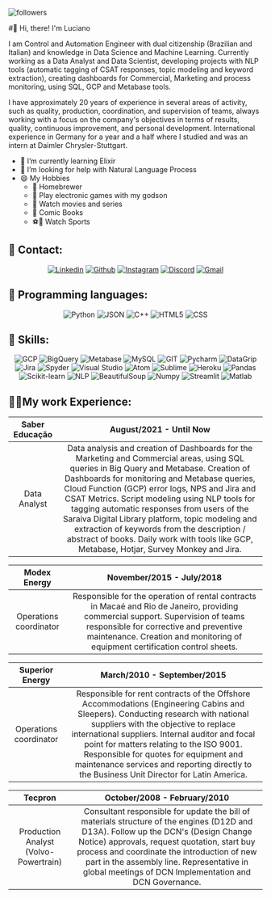 
![followers](https://img.shields.io/github/followers/lnpsiqueira?style=social)

#👋 Hi, there!  I'm Luciano 

I am Control and Automation Engineer with dual citizenship (Brazilian and Italian) and knowledge in Data Science and 
Machine Learning. Currently working as a Data Analyst and Data Scientist, developing projects with NLP tools 
(automatic tagging of CSAT responses, topic modeling and keyword extraction), creating dashboards for Commercial, 
Marketing and process monitoring, using SQL, GCP and Metabase tools.

I have approximately 20 years of experience in several areas of activity, such as quality, production, coordination, 
and supervision of teams, always working with a focus on the company's objectives in terms of results, quality, 
continuous improvement, and personal development. International experience in Germany for a year and a half where I 
studied and was an intern at Daimler Chrysler-Stuttgart. 

- 🌱 I’m currently learning Elixir
- 🤔 I’m looking for help with Natural Language Process
- 😄 My Hobbies 
  - 🍻 Homebrewer
  - 👾 Play electronic games with my godson 
  - 🎥 Watch movies and series 
  - 📔 Comic Books
  - ⚽🏈 Watch Sports
  
## 📱 Contact:
<div align="center">
    <a href="https://www.linkedin.com/in/lucianonpsiqueira/" target="_blank">
        <img alt="Linkedin" src="https://img.shields.io/badge/LinkedIn-0077B5?style=for-the-badge&logo=linkedin&logoColor=white"/></a>
    <a href="https://github.com/lnpsiqueira" target="_blank">
        <img alt="Github" src="https://img.shields.io/badge/GitHub-100000?style=for-the-badge&logo=github&logoColor=white"/></a>
    <a href="https://www.instagram.com/herrsiqueira/" target="_blank">
        <img alt="Instagram" src="https://img.shields.io/badge/Instagram-E4405F?style=for-the-badge&logo=instagram&logoColor=white"/></a>
    <a href="https://discordapp.com/users/HerrSiqueira#0138/" target="_blank">
        <img alt="Discord" src="https://img.shields.io/badge/Discord-7289DA?style=for-the-badge&logo=discord&logoColor=white"/></a>
    <a href="mailto:lnpsiqueira@gmail.com" target="_blank">
        <img alt="Gmail" src="https://img.shields.io/badge/Mail-D14836?style=for-the-badge&logo=gmail&logoColor=white" /></a>
</div>

## 🚀 Programming languages:
<div align="center">
    <img alt="Python" src="https://img.shields.io/badge/python-%2314354C.svg?style=for-the-badge&logo=python&logoColor=white"/>
    <img alt="JSON" src="https://img.shields.io/badge/json-5E5C5C?style=for-the-badge&logo=json&logoColor=white"/>
    <img alt="C++" src="https://img.shields.io/badge/C%2B%2B-00599C?style=for-the-badge&logo=c%2B%2B&logoColor=white" />
    <img alt="HTML5" src="https://img.shields.io/badge/HTML5-E34F26?style=for-the-badge&logo=html5&logoColor=white"/>
    <img alt="CSS" src="https://img.shields.io/badge/CSS3-1572B6?style=for-the-badge&logo=css3&logoColor=white"/>
</div>

## 🔧 Skills:
<div align="center">
    <img alt="GCP" src="https://img.shields.io/badge/Google_Cloud-4285F4?style=for-the-badge&logo=google-cloud&logoColor=white"/>
    <img alt='BigQuery' src='https://img.shields.io/badge/BigQuery-100000?style=for-the-badge&logo=BigQuery&logoColor=white&labelColor=black&color=0C62ED'/>
    <img alt="Metabase" src="https://camo.githubusercontent.com/2f83c3ff3a1dbada0c73267e770057ca95a8b21269a26d5d5663f82bfd590954/68747470733a2f2f696d672e736869656c64732e696f2f7374617469632f76313f7374796c653d666f722d7468652d6261646765266d6573736167653d4d6574616261736526636f6c6f723d353039454533266c6f676f3d4d65746162617365266c6f676f436f6c6f723d464646464646266c6162656c3d"/>
    <img alt="MySQL" src="https://camo.githubusercontent.com/539a184961e9ab46a914b3a57718cd52f9a122ffb33a0bcaaa92484add20ba72/68747470733a2f2f696d672e736869656c64732e696f2f7374617469632f76313f7374796c653d666f722d7468652d6261646765266d6573736167653d4d7953514c26636f6c6f723d343437394131266c6f676f3d4d7953514c266c6f676f436f6c6f723d464646464646266c6162656c3d" />
    <img alt="GIT" src="https://camo.githubusercontent.com/42acc7ee3a18313a065e672e0835729edf3361dedb045d6c3cf8821fe30a1c2d/68747470733a2f2f696d672e736869656c64732e696f2f7374617469632f76313f7374796c653d666f722d7468652d6261646765266d6573736167653d47697426636f6c6f723d463035303332266c6f676f3d476974266c6f676f436f6c6f723d464646464646266c6162656c3d"/>
    <img alt="Pycharm" src="https://camo.githubusercontent.com/5d18d553cf0ef27b77cf1255045658a0c5595fdb8e3fff7695a902f8891e46ea/68747470733a2f2f696d672e736869656c64732e696f2f7374617469632f76313f7374796c653d666f722d7468652d6261646765266d6573736167653d5079436861726d26636f6c6f723d303030303030266c6f676f3d5079436861726d266c6f676f436f6c6f723d464646464646266c6162656c3d"/>
    <img alt="DataGrip" src="https://camo.githubusercontent.com/903368d15a5cf52b569a00d5e52a91988777f9cb1da3570da17a26741cf14225/68747470733a2f2f696d672e736869656c64732e696f2f7374617469632f76313f7374796c653d666f722d7468652d6261646765266d6573736167653d446174614772697026636f6c6f723d303030303030266c6f676f3d4461746147726970266c6f676f436f6c6f723d464646464646266c6162656c3d"/>
    <img alt="Jira" src="https://camo.githubusercontent.com/3938162e4941125bece1c4e00bad5154f9777487f87d1aed8d3319778506323f/68747470733a2f2f696d672e736869656c64732e696f2f7374617469632f76313f7374796c653d666f722d7468652d6261646765266d6573736167653d4a69726126636f6c6f723d303035324343266c6f676f3d4a697261266c6f676f436f6c6f723d464646464646266c6162656c3d"/>
    <img alt="Spyder" src="https://camo.githubusercontent.com/62a12520ed870c76b8f97d5c3cdecd28eb346e176308b8012e8ccab265ba013c/68747470733a2f2f696d672e736869656c64732e696f2f7374617469632f76313f7374796c653d666f722d7468652d6261646765266d6573736167653d5370796465722b49444526636f6c6f723d464630303030266c6f676f3d5370796465722b494445266c6f676f436f6c6f723d464646464646266c6162656c3d"/>
    <img alt="Visual Studio" src="https://img.shields.io/badge/Visual_Studio-5C2D91?style=for-the-badge&logo=visual%20studio&logoColor=white" />
    <img alt="Atom" src="https://img.shields.io/badge/Atom-66595C?style=for-the-badge&logo=Atom&logoColor=white" />
    <img alt="Sublime" src="https://img.shields.io/badge/sublime_text-%23575757.svg?&style=for-the-badge&logo=sublime-text&logoColor=important" />
    <img alt="Heroku" src="https://img.shields.io/badge/heroku-%23430098.svg?style=for-the-badge&logo=heroku&logoColor=white"/>
    <img alt="Pandas" src="https://camo.githubusercontent.com/a8a393e327f51366e2b20a77d98a5d605cfe7109c5e6b38199fb1c27f43624c1/68747470733a2f2f696d672e736869656c64732e696f2f7374617469632f76313f7374796c653d666f722d7468652d6261646765266d6573736167653d70616e64617326636f6c6f723d313530343538266c6f676f3d70616e646173266c6f676f436f6c6f723d464646464646266c6162656c3d" />
    <img alt="Scikit-learn" src="https://camo.githubusercontent.com/3b08fbe4d24b03239a2cb39c62b0576e5a8fc7ac3d2fa2ea16caeac4d0b53005/68747470733a2f2f696d672e736869656c64732e696f2f7374617469632f76313f7374796c653d666f722d7468652d6261646765266d6573736167653d7363696b69742d6c6561726e26636f6c6f723d323232323232266c6f676f3d7363696b69742d6c6561726e266c6f676f436f6c6f723d463739333145266c6162656c3d" />
    <img alt='NLP' src='https://img.shields.io/badge/NLTK_and spaCy-100000?style=for-the-badge&logo=NLP&logoColor=white&labelColor=black&color=7F20DD'/>    
    <img alt='BeautifulSoup' src='https://img.shields.io/badge/Beautiful_Soup-100000?style=for-the-badge&logo=BeautifulSoup&logoColor=white&labelColor=black&color=36992D'/>
    <img alt="Numpy" src="https://camo.githubusercontent.com/16dfcd292feb49350b350074a2eecfd1cb1e15f0d0e13aad32e913833f957d33/68747470733a2f2f696d672e736869656c64732e696f2f7374617469632f76313f7374796c653d666f722d7468652d6261646765266d6573736167653d4e756d507926636f6c6f723d303133323433266c6f676f3d4e756d5079266c6f676f436f6c6f723d464646464646266c6162656c3d" />
    <img alt="Streamlit" src="https://camo.githubusercontent.com/889d91639f1d570c433984dd29aa7def0625edf7135c60e2ea7f2de4bb419b9c/68747470733a2f2f696d672e736869656c64732e696f2f7374617469632f76313f7374796c653d666f722d7468652d6261646765266d6573736167653d53747265616d6c697426636f6c6f723d464634423442266c6f676f3d53747265616d6c6974266c6f676f436f6c6f723d464646464646266c6162656c3d" />
    <img alt="Matlab" src="https://www.mathworks.com/matlabcentral/images/matlab-file-exchange.svg" />
</div>

## 🧑‍💼My work Experience:

| Saber Educação | August/2021 - Until Now   |
|:--------------:|:---------------------------------------:|
|  Data Analyst  |      Data analysis and creation of Dashboards for the Marketing and Commercial areas, using SQL queries in Big Query and Metabase. Creation of Dashboards for monitoring and Metabase queries, Cloud Function (GCP) error logs, NPS and Jira and CSAT Metrics. Script modeling using NLP tools for tagging automatic responses from users of the Saraiva Digital Library platform, topic modeling and extraction of keywords from the description / abstract of books. Daily work with tools like GCP, Metabase, Hotjar, Survey Monkey and Jira.       |

|      Modex Energy      | November/2015 - July/2018|
|:----------------------:|:----------------------------------:|
| Operations coordinator | Responsible for the operation of rental contracts in Macaé and Rio de Janeiro, providing commercial support. Supervision of teams responsible for corrective and preventive maintenance. Creation and monitoring of equipment certification control sheets. |

|    Superior Energy     | March/2010 - September/2015  |
|:----------------------:|:----------------------------:|
| Operations coordinator | Responsible for rent contracts of the Offshore Accommodations (Engineering Cabins and Sleepers). Conducting research with national suppliers with the objective to replace international suppliers. Internal auditor and focal point for matters relating to the ISO 9001. Responsible for quotes for equipment and maintenance services and reporting directly to the Business Unit Director for Latin America.  |

|                Tecpron                |                                                                                                                                                       October/2008 - February/2010                                                                                                                                                        |
|:-------------------------------------:|:-----------------------------------------------------------------------------------------------------------------------------------------------------------------------------------------------------------------------------------------------------------------------------------------------------------------------------------------:|
| Production Analyst (Volvo-Powertrain) |Consultant responsible for update the bill of materials structure of the engines (D12D and D13A). Follow up the DCN's (Design Change Notice) approvals, request quotation, start buy process and coordinate the introduction of new part in the assembly line. Representative in global meetings of DCN Implementation and DCN Governance. |


[//]: # (## What about some statistics?)
[//]: # (<div align="center">)
[//]: # (    <a href="https://github.com/anuraghazra/github-readme-stats" target="_blank">)
[//]: # (      <img align="center" src="https://github-readme-stats.vercel.app/api/top-langs/?username=lnpsiqueira" />)
[//]: # (    </a>)
[//]: # (    <a href="https://github.com/anuraghazra/github-readme-stats" target="_blank">)
[//]: # (      <img align="center" src="https://github-readme-stats.vercel.app/api?username=lnpsiqueira" />)
[//]: # (    </a>)
[//]: # (</div>)
